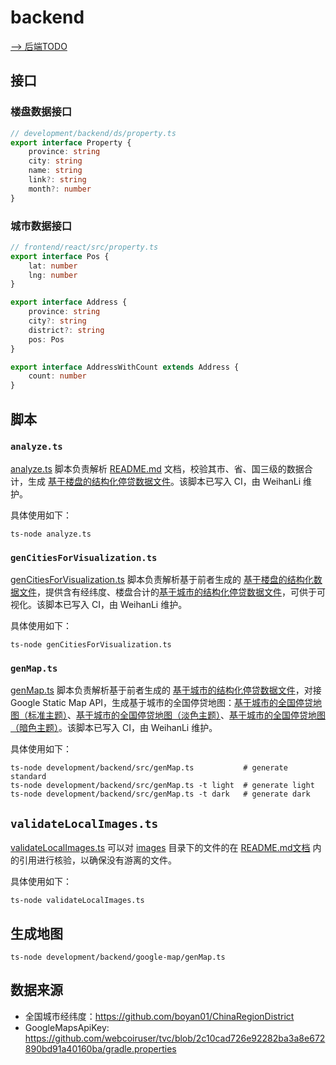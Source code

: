 # backend

[--> 后端TODO](../../TODO.md#后端)

## 接口

### 楼盘数据接口

```typescript
// development/backend/ds/property.ts
export interface Property {
    province: string
    city: string
    name: string
    link?: string
    month?: number
}
```

### 城市数据接口

```typescript
// frontend/react/src/property.ts
export interface Pos {
    lat: number
    lng: number
}

export interface Address {
    province: string
    city?: string
    district?: string
    pos: Pos
}

export interface AddressWithCount extends Address {
    count: number
}
```

## 脚本

### `analyze.ts`

[analyze.ts](./src/analyze.ts) 脚本负责解析 [README.md](../../README.md) 文档，校验其市、省、国三级的数据合计，生成 [基于楼盘的结构化停贷数据文件](../../data/generated/properties.json)。该脚本已写入 CI，由 WeihanLi 维护。

具体使用如下：

```shell
ts-node analyze.ts
```

### `genCitiesForVisualization.ts`

[genCitiesForVisualization.ts](./src/genCitiesForVisualization.ts) 脚本负责解析基于前者生成的 [基于楼盘的结构化数据文件](../../data/generated/properties.json)，提供含有经纬度、楼盘合计的[基于城市的结构化停贷数据文件](../../data/generated/cities-for-visualization.json)，可供于可视化。该脚本已写入 CI，由 WeihanLi 维护。

具体使用如下：

```shell
ts-node genCitiesForVisualization.ts
```

### `genMap.ts`

[genMap.ts](./src/genMap.ts) 脚本负责解析基于前者生成的 [基于城市的结构化停贷数据文件](../../data/generated/cities-for-visualization.json)，对接Google Static Map API，生成基于城市的全国停贷地图：[基于城市的全国停贷地图（标准主题）](../../data/generated/visualization-standard.png)、[基于城市的全国停贷地图（淡色主题）](../../data/generated/visualization-light.png)、[基于城市的全国停贷地图（暗色主题）](../../data/generated/visualization-dark.png)。该脚本已写入 CI，由 WeihanLi 维护。

具体使用如下：

```shell
ts-node development/backend/src/genMap.ts           # generate standard
ts-node development/backend/src/genMap.ts -t light  # generate light
ts-node development/backend/src/genMap.ts -t dark   # generate dark
```

## `validateLocalImages.ts`

[validateLocalImages.ts](./src/validateLocalImages.ts) 可以对 [images](../../images) 目录下的文件的在 [README.md文档](../../README.md) 内的引用进行核验，以确保没有游离的文件。

具体使用如下：

```shell
ts-node validateLocalImages.ts
```

## 生成地图

```shell
ts-node development/backend/google-map/genMap.ts
```

## 数据来源

- 全国城市经纬度：<https://github.com/boyan01/ChinaRegionDistrict>
- GoogleMapsApiKey: <https://github.com/webcoiruser/tvc/blob/2c10cad726e92282ba3a8e672890bd91a40160ba/gradle.properties>
